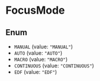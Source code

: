 # FocusMode

## Enum

* `MANUAL` (value: `"MANUAL"`)
* `AUTO` (value: `"AUTO"`)
* `MACRO` (value: `"MACRO"`)
* `CONTINUOUS` (value: `"CONTINUOUS"`)
* `EDF` (value: `"EDF"`)
